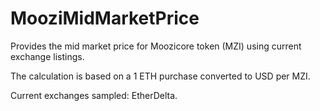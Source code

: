 # MooziMidMarketPrice
Provides the mid market price for Moozicore token (MZI) using current exchange listings.

The calculation is based on a 1 ETH purchase converted to USD per MZI.

Current exchanges sampled: EtherDelta.
